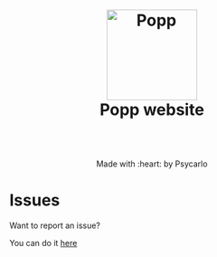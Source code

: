 <h1 align="center">
  <img src="https://i.imgur.com/0Rk1JZr.png" alt="Popp" width="160">
  <br>
  Popp website
  <br>
  <br>
</h1>

<p align="center">
  <br>
  Made with :heart: by Psycarlo
  <br>
</p>

# Issues

Want to report an issue?

You can do it [here](https://github.com/Psycarlo/popp-website/issues)
